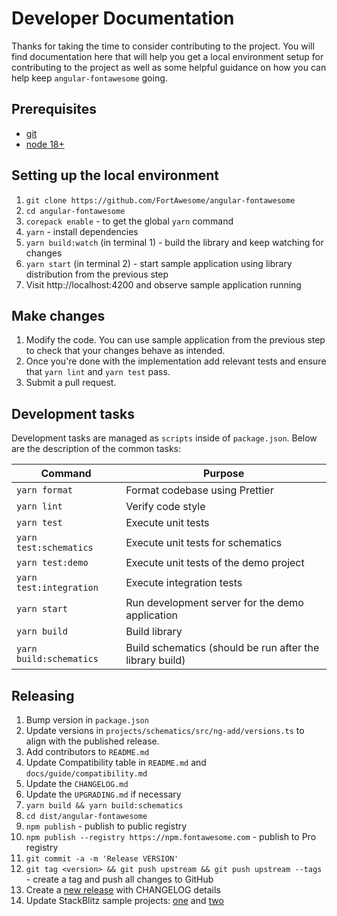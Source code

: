 # Developer Documentation

Thanks for taking the time to consider contributing to the project. You will find documentation here that will help you get a local environment setup for contributing to the project as well as some helpful guidance on how you can help keep `angular-fontawesome` going.

## Prerequisites

* [git](https://git-scm.com/downloads)
* [node 18+](https://nodejs.org/en/download/)

## Setting up the local environment

1. `git clone https://github.com/FortAwesome/angular-fontawesome`
1. `cd angular-fontawesome`
1. `corepack enable` - to get the global `yarn` command
1. `yarn` - install dependencies
1. `yarn build:watch` (in terminal 1) - build the library and keep watching for changes
1. `yarn start` (in terminal 2) - start sample application using library distribution from the previous step
1. Visit http://localhost:4200 and observe sample application running

## Make changes

1. Modify the code. You can use sample application from the previous step to check that your changes behave as intended.
2. Once you're done with the implementation add relevant tests and ensure that `yarn lint` and `yarn test` pass.
3. Submit a pull request.

## Development tasks

Development tasks are managed as `scripts` inside of `package.json`. Below are the description of the common tasks:

Command     | Purpose
---         | ---
`yarn format`        | Format codebase using Prettier
`yarn lint`        | Verify code style
`yarn test`        | Execute unit tests
`yarn test:schematics`        | Execute unit tests for schematics
`yarn test:demo`        | Execute unit tests of the demo project
`yarn test:integration`        | Execute integration tests
`yarn start`       | Run development server for the demo application
`yarn build`       | Build library
`yarn build:schematics`       | Build schematics (should be run after the library build)

## Releasing

1. Bump version in `package.json`
1. Update versions in `projects/schematics/src/ng-add/versions.ts` to align with the published release.
1. Add contributors to `README.md`
1. Update Compatibility table in `README.md` and `docs/guide/compatibility.md`
1. Update the `CHANGELOG.md`
1. Update the `UPGRADING.md` if necessary
1. `yarn build && yarn build:schematics`
1. `cd dist/angular-fontawesome`
1. `npm publish` - publish to public registry
1. `npm publish --registry https://npm.fontawesome.com` - publish to Pro registry
1. `git commit -a -m 'Release VERSION'`
1. `git tag <version> && git push upstream && git push upstream --tags` - create a tag and push all changes to GitHub
1. Create a [new release](https://github.com/FortAwesome/angular-fontawesome/releases/new) with CHANGELOG details
1. Update StackBlitz sample projects: [one](https://stackblitz.com/edit/angular-ivy-7jrcne) and [two](https://stackblitz.com/edit/angular-ivy-9mvggg)
